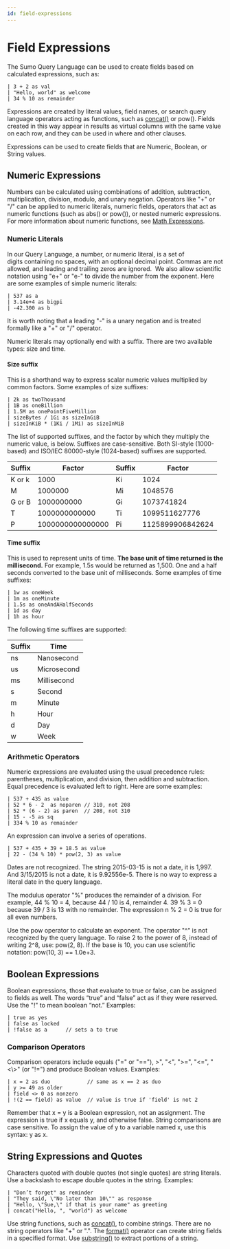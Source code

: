 ```yaml
---
id: field-expressions
---
```


# Field Expressions

The Sumo Query Language can be used to create fields based on calculated expressions, such as:

```
| 3 + 2 as val
| "Hello, world" as welcome
| 34 % 10 as remainder
```

Expressions are created by literal values, field names, or search query language operators acting as functions, such as [concat()](search-operators/concat.md) or pow(). Fields created in this way appear in results as virtual columns with the same value on each row, and they can be used in where and other clauses.

Expressions can be used to create fields that are Numeric, Boolean, or String values.

## Numeric Expressions

Numbers can be calculated using combinations of addition, subtraction, multiplication, division, modulo, and unary negation. Operators like "+" or "/" can be applied to numeric literals, numeric fields, operators that act as numeric functions (such as abs() or pow()), or nested numeric expressions. For more information about numeric functions, see [Math Expressions](/docs/search/search-query-language/math-expressions).

### Numeric Literals

In our Query Language, a number, or numeric literal, is a set of digits containing no spaces, with an optional decimal point. Commas are not allowed, and leading and trailing zeros are ignored.  We also allow scientific notation using "e+" or "e-" to divide the number from the exponent. Here are some examples of simple numeric literals:

```
| 537 as a
| 3.14e+4 as bigpi
| -42.300 as b
```

It is worth noting that a leading "-" is a unary negation and is treated formally like a "+" or "/" operator.

Numeric literals may optionally end with a suffix. There are two available types: size and time.

#### Size suffix 

This is a shorthand way to express scalar numeric values multiplied by common factors. Some examples of size suffixes:

```
| 2k as twoThousand
| 1B as oneBillion
| 1.5M as onePointFiveMillion
| sizeBytes / 1Gi as sizeInGiB
| sizeInKiB * (1Ki / 1Mi) as sizeInMiB
```

The list of supported suffixes, and the factor by which they multiply the numeric value, is below. Suffixes are case-sensitive. Both SI-style (1000-based) and ISO/IEC 80000-style (1024-based) suffixes are supported.

| Suffix | Factor      | Suffix | Factor       |
|------------|------------------|------------|------------------|
| K or k     | 1000             | Ki         | 1024             |
| M          | 1000000          | Mi         | 1048576          |
| G or B     | 1000000000       | Gi         | 1073741824       |
| T          | 1000000000000    | Ti         | 1099511627776    |
| P          | 1000000000000000 | Pi         | 1125899906842624 |

#### Time suffix

This is used to represent units of time. **The base unit of time returned is the millisecond.** For example, 1.5s would be returned as 1,500. One and a half seconds converted to the base unit of milliseconds. Some examples of time suffixes:

```
| 1w as oneWeek
| 1m as oneMinute
| 1.5s as oneAndAHalfSeconds
| 1d as day
| 1h as hour
```

The following time suffixes are supported:

| Suffix | Time    |
|------------|-------------|
| ns         | Nanosecond  |
| us         | Microsecond |
| ms         | Millisecond |
| s          | Second      |
| m          | Minute      |
| h          | Hour        |
| d          | Day         |
| w          | Week        |

### Arithmetic Operators

Numeric expressions are evaluated using the usual precedence rules:
parentheses, multiplication, and division, then addition and
subtraction. Equal precedence is evaluated left to right. Here are some
examples:

```
| 537 + 435 as value
| 52 * 6 - 2  as noparen // 310, not 208
| 52 * (6 - 2) as paren  // 208, not 310
| 15 - -5 as sq
| 334 % 10 as remainder
```

An expression can involve a series of operations. 

```
| 537 + 435 + 39 + 18.5 as value
| 22 - (34 % 10) * pow(2, 3) as value
```

Dates are not recognized. The string 2015-03-15 is not a date, it is 1,997. And 3/15/2015 is not a date, it is 9.92556e-5. There is no way to express a literal date in the query language.

The modulus operator "%" produces the remainder of a division. For example, 44 % 10 = 4, because 44 / 10 is 4, remainder 4. 39 % 3 = 0 because 39 / 3 is 13 with no remainder. The expression n % 2 = 0 is true for all even numbers.

Use the pow operator to calculate an exponent. The operator "^" is not recognized by the query language. To raise 2 to the power of 8, instead of writing 2^8, use: pow(2, 8). If the base is 10, you can use scientific notation: pow(10, 3) == 1.0e+3.

## Boolean Expressions

Boolean expressions, those that evaluate to true or false, can be assigned to fields as well. The words “true” and “false” act as if they were reserved. Use the "!" to mean boolean “not.” Examples:

```
| true as yes
| false as locked
| !false as a      // sets a to true
```

### Comparison Operators

Comparison operators include equals ("=" or "=="), \>", "\<", "\>=", "\<=", "\<\\>" (or "!=") and produce Boolean values. Examples:

```
| x = 2 as duo            // same as x == 2 as duo
| y >= 49 as older
| field <> 0 as nonzero
| !(2 == field) as value  // value is true if 'field' is not 2
```

Remember that x = y is a Boolean expression, not an assignment. The expression is true if x equals y, and otherwise false. String comparisons are case sensitive. To assign the value of y to a variable named x, use this syntax: y as x.

## String Expressions and Quotes

Characters quoted with double quotes (not single quotes) are string literals. Use a backslash to escape double quotes in the string. Examples:

```
| "Don’t forget" as reminder
| "They said, \"No later than 10\"" as response
| "Hello, \"Sue,\" if that is your name" as greeting
| concat("Hello, ", "world") as welcome
```

Use string functions, such as [concat()](search-operators/concat.md), to combine strings. There are no string operators like "+" or ".". The [format()](search-operators/format.md) operator can create string fields in a specified format. Use [substring()](search-operators/substring.md) to extract portions of a string.

 
